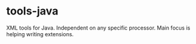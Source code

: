 tools-java
==========

XML tools for Java.  Independent on any specific processor.  Main
focus is helping writing extensions.
